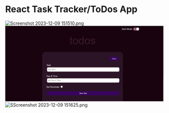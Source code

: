 # React Task Tracker/ToDos App 
![Screenshot 2023-12-09 151510.png](https://github.com/ilydglb/task-tracker/blob/main/Screenshot%202023-12-09%20151510.png)
![Screenshot 2024-01-16 151318.png](https://github.com/ilydglb/React-Task-Tracker/blob/main/Screenshot%202024-01-16%20151318.png)
![SScreenshot 2023-12-09 151625.png](https://github.com/ilydglb/task-tracker/blob/main/Screenshot%202023-12-09%20151558.png)

